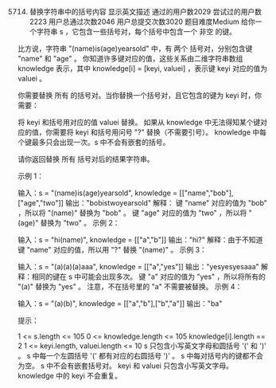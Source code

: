 5714. 替换字符串中的括号内容 显示英文描述
      通过的用户数2029
      尝试过的用户数2223
      用户总通过次数2046
      用户总提交次数3020
      题目难度Medium
      给你一个字符串 s ，它包含一些括号对，每个括号中包含一个 非空 的键。

比方说，字符串 "(name)is(age)yearsold" 中，有 两个 括号对，分别包含键 "name" 和 "age" 。
你知道许多键对应的值，这些关系由二维字符串数组 knowledge 表示，其中 knowledge[i] = [keyi, valuei] ，表示键 keyi 对应的值为 valuei 。

你需要替换 所有 的括号对。当你替换一个括号对，且它包含的键为 keyi 时，你需要：

将 keyi 和括号用对应的值 valuei 替换。
如果从 knowledge 中无法得知某个键对应的值，你需要将 keyi 和括号用问号 "?" 替换（不需要引号）。
knowledge 中每个键最多只会出现一次。s 中不会有嵌套的括号。

请你返回替换 所有 括号对后的结果字符串。



示例 1：

输入：s = "(name)is(age)yearsold", knowledge = [["name","bob"],["age","two"]]
输出："bobistwoyearsold"
解释：
键 "name" 对应的值为 "bob" ，所以将 "(name)" 替换为 "bob" 。
键 "age" 对应的值为 "two" ，所以将 "(age)" 替换为 "two" 。
示例 2：

输入：s = "hi(name)", knowledge = [["a","b"]]
输出："hi?"
解释：由于不知道键 "name" 对应的值，所以用 "?" 替换 "(name)" 。
示例 3：

输入：s = "(a)(a)(a)aaa", knowledge = [["a","yes"]]
输出："yesyesyesaaa"
解释：相同的键在 s 中可能会出现多次。
键 "a" 对应的值为 "yes" ，所以将所有的 "(a)" 替换为 "yes" 。
注意，不在括号里的 "a" 不需要被替换。
示例 4：

输入：s = "(a)(b)", knowledge = [["a","b"],["b","a"]]
输出："ba"


提示：

1 <= s.length <= 105
0 <= knowledge.length <= 105
knowledge[i].length == 2
1 <= keyi.length, valuei.length <= 10
s 只包含小写英文字母和圆括号 '(' 和 ')' 。
s 中每一个左圆括号 '(' 都有对应的右圆括号 ')' 。
s 中每对括号内的键都不会为空。
s 中不会有嵌套括号对。
keyi 和 valuei 只包含小写英文字母。
knowledge 中的 keyi 不会重复。